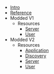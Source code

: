 - [Intro]()
- [Reference](about/reference.md)
- Modded V1
  - Resources
    - [Server](v1/resources/server.md)
    - [User](v1/resources/user.md)
- Modded V2
  - Resources
    - [Application](v2/resources/application.md)
    - [Discovery](v2/resources/discovery.md)
    - [Server](v2/resources/server.md)
    - [User](v2/resources/user.md)
